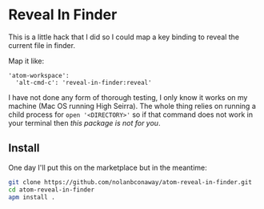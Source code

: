 # Reveal In Finder

This is a little hack that I did so I could map a key binding to reveal the current file in finder.

Map it like:

```
'atom-workspace':
  'alt-cmd-c': 'reveal-in-finder:reveal'
```  

I have not done any form of thorough testing, I only know it works on my machine (Mac OS running High Seirra). The whole thing relies on running a child process for `open '<DIRECTORY>'` so if that command does not work in your terminal then _this package is not for you_.

## Install

One day I'll put this on the marketplace but in the meantime:

```sh
git clone https://github.com/nolanbconaway/atom-reveal-in-finder.git
cd atom-reveal-in-finder
apm install .
```
